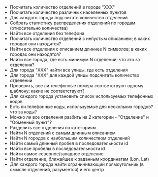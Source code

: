  - Посчитать количество отделений в городе "XXX"
 - Посчитать количество различных населенных пунктов
 - Для каждого города подсчитать количество отделений
 - Собрать статистику распределения отделений по городам (относительно количества)
 - Найти все отделения без телефона 
 - Посчитать количество отделений с непустым описанием; в каких городах они находятся?
 - Найти все отделения с описанием длиннее N символов; в каких городах они находятся?
 - Найти все города, где есть минимум N отделений; что это за отделения? 
 - Для города "XXX" найти все улицы, где есть отделения
 - Для города "XXX" для каждой улицы подсчитать количество отделений
 - Проверить, все ли телефонные номера соответствуют одному шаблону; какие не соответствуют?
 - Для каждого города установить список используемых телефонных кодов
 - Есть ли телефонные коды, используемые для нескольких городов? что за коды?
 - Можно ли все отделения разбить на 2 категории - "Отделение" и "Обменный пункт"?
 - Разделить все отделения по категориям
 - Найти N отделений с самым длинным описанием
 - Найти N городов с наибольшим количеством отделений
 - Найти самый длинный пробел в последовательности id
 - Найти все пробелы в последовательности id
 - Найти самое северное/западное отделение
 - Найти отделение, ближайшее к заданным координатам (Lon, Lat)
 - Для каждого города найти ограничивающий прямоугольник (в смысле отделений, разумеется) и его центр
 
